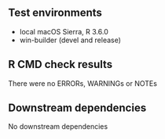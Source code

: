## Test environments
* local macOS Sierra, R 3.6.0
* win-builder (devel and release)

## R CMD check results
There were no ERRORs, WARNINGs or NOTEs

## Downstream dependencies
No downstream dependencies
